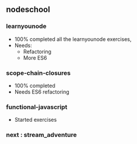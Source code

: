 ## nodeschool

### learnyounode

- 100% completed all the learnyounode exercises,
- Needs:
    - Refactoring
    - More ES6
  
### scope-chain-closures

- 100% completed
- Needs ES6 refactoring

### functional-javascript

- Started exercises

### next : stream_adventure




